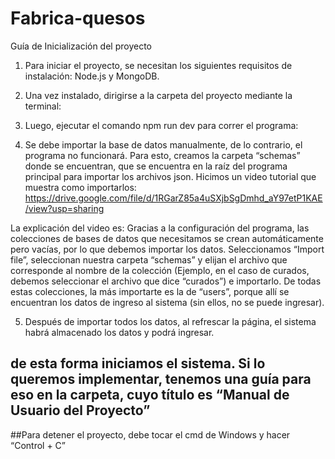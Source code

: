 # Fabrica-quesos

Guía de Inicialización del proyecto

1.	Para iniciar el proyecto, se necesitan los siguientes requisitos de instalación: Node.js y MongoDB.
2.	Una vez instalado, dirigirse a la carpeta del proyecto mediante la terminal:
 
3.	Luego, ejecutar el comando npm run dev para correr el programa:
 
4.	Se debe importar la base de datos manualmente, de lo contrario, el programa no funcionará.
Para esto, creamos la carpeta “schemas” donde se encuentran, que se encuentra en la raíz del programa principal para importar los archivos json.
Hicimos un video tutorial que muestra como importarlos:
https://drive.google.com/file/d/1RGarZ85a4uSXjbSgDmhd_aY97etP1KAE/view?usp=sharing

La explicación del video es:
Gracias a la configuración del programa, las colecciones de bases de datos que necesitamos se crean automáticamente pero vacías, por lo que debemos importar los datos. Seleccionamos “Import file”, seleccionan nuestra carpeta “schemas” y elijan el archivo que corresponde al nombre de la colección (Ejemplo, en el caso de curados, debemos seleccionar el archivo que dice “curados”) e importarlo. De todas estas colecciones, la más importarte es la de “users”, porque allí se encuentran los datos de ingreso al sistema (sin ellos, no se puede ingresar).

5.	Después de importar todos los datos, al refrescar la página, el sistema habrá almacenado los datos y podrá ingresar.
## de esta forma iniciamos el sistema. Si lo queremos implementar, tenemos una guía para eso en la carpeta, cuyo título es “Manual de Usuario del Proyecto”
##Para detener el proyecto, debe tocar el cmd de Windows y hacer “Control + C”
